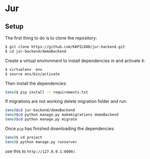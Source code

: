 # Jur

## Setup

The first thing to do is to clone the repository:

```sh
$ git clone https://github.com/KAPIL888/jur-backend.git
$ cd jur-backend/demoBackend
```
Create a virtual environment to install dependencies in and activate it:

```sh
$ virtualenv  env
$ source env/bin/activate
```

Then install the dependencies:

```sh
(env)$ pip install -r requirements.txt
```

If migrations are not working delete migration folder and run:
```sh
(env)$cd jur-backend/demoBackend
(env)$cd python manage.py makemigrations demoBackend
(env)$cd python manage.py migrate
```



Once `pip` has finished downloading the dependencies:
```sh
(env)$ cd project
(env)$ python manage.py runserver
```
use this to `http://127.0.0.1:8000/`.
